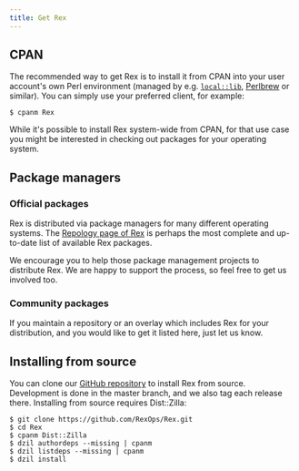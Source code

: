 ```yaml
---
title: Get Rex
---
```


## CPAN

The recommended way to get Rex is to install it from CPAN into your user account's own Perl environment (managed by e.g. [`local::lib`](https://metacpan.org/pod/local::lib), [Perlbrew](https://perlbrew.pl/) or similar). You can simply use your preferred client, for example:

    $ cpanm Rex

While it's possible to install Rex system-wide from CPAN, for that use case you might be interested in checking out packages for your operating system.

## Package managers

### Official packages

Rex is distributed via package managers for many different operating systems. The [Repology page of Rex](https://repology.org/project/rex/versions) is perhaps the most complete and up-to-date list of available Rex packages.

We encourage you to help those package management projects to distribute Rex. We are happy to support the process, so feel free to get us involved too.

### Community packages

If you maintain a repository or an overlay which includes Rex for your distribution, and you would like to get it listed here, just let us know.

## Installing from source

You can clone our [GitHub repository](https://github.com/RexOps/Rex.git) to install Rex from source. Development is done in the master branch, and we also tag each release there. Installing from source requires Dist::Zilla:

    $ git clone https://github.com/RexOps/Rex.git
    $ cd Rex
    $ cpanm Dist::Zilla
    $ dzil authordeps --missing | cpanm
    $ dzil listdeps --missing | cpanm
    $ dzil install

